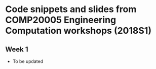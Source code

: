 # Code snippets and slides from COMP20005 Engineering Computation workshops (2018S1)

## Week 1
- To be updated


